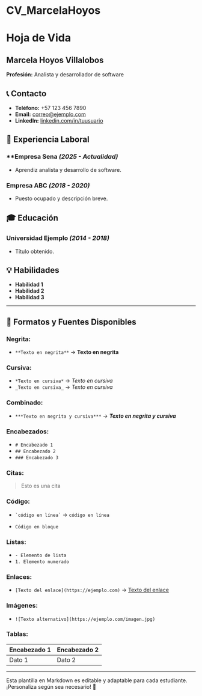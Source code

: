 # CV_MarcelaHoyos 
# Hoja de Vida

## Marcela Hoyos Villalobos 
**Profesión:** Analista y desarrollador de software

## 📞 Contacto
- **Teléfono:** +57 123 456 7890
- **Email:** [correo@ejemplo.com](mailto:correo@ejemplo.com)
- **LinkedIn:** [linkedin.com/in/tuusuario](https://linkedin.com/in/tuusuario)

## 🏢 Experiencia Laboral
### **Empresa Sena  _(2025 - Actualidad)_
- Aprendiz analista y desarrollo de software.

### **Empresa ABC** _(2018 - 2020)_
- Puesto ocupado y descripción breve.

## 🎓 Educación
### **Universidad Ejemplo** _(2014 - 2018)_
- Título obtenido.

## 💡 Habilidades
- **Habilidad 1**
- **Habilidad 2**
- **Habilidad 3**

---

## 🎨 Formatos y Fuentes Disponibles

### **Negrita:**
- `**Texto en negrita**` → **Texto en negrita**

### **Cursiva:**
- `*Texto en cursiva*` → *Texto en cursiva*
- `_Texto en cursiva_` → _Texto en cursiva_

### **Combinado:**
- `***Texto en negrita y cursiva***` → ***Texto en negrita y cursiva***

### **Encabezados:**
- `# Encabezado 1`
- `## Encabezado 2`
- `### Encabezado 3`

### **Citas:**
> Esto es una cita

### **Código:**
- `` `código en línea` `` → `código en línea`
- ```
  Código en bloque
  ```

### **Listas:**
- `- Elemento de lista`
- `1. Elemento numerado`

### **Enlaces:**
- `[Texto del enlace](https://ejemplo.com)` → [Texto del enlace](https://ejemplo.com)

### **Imágenes:**
- `![Texto alternativo](https://ejemplo.com/imagen.jpg)`

### **Tablas:**
| Encabezado 1 | Encabezado 2 |
|-------------|-------------|
| Dato 1     | Dato 2      |

---

Esta plantilla en Markdown es editable y adaptable para cada estudiante. ¡Personaliza según sea necesario! 🎯

